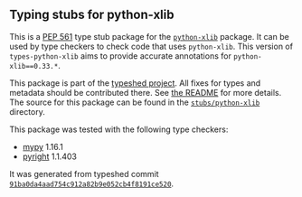 ## Typing stubs for python-xlib

This is a [PEP 561](https://peps.python.org/pep-0561/) type stub package for
the [`python-xlib`](https://github.com/python-xlib/python-xlib) package. It can be used by type checkers
to check code that uses `python-xlib`. This version of
`types-python-xlib` aims to provide accurate annotations for
`python-xlib==0.33.*`.

This package is part of the [typeshed project](https://github.com/python/typeshed).
All fixes for types and metadata should be contributed there.
See [the README](https://github.com/python/typeshed/blob/main/README.md)
for more details. The source for this package can be found in the
[`stubs/python-xlib`](https://github.com/python/typeshed/tree/main/stubs/python-xlib)
directory.

This package was tested with the following type checkers:
* [mypy](https://github.com/python/mypy/) 1.16.1
* [pyright](https://github.com/microsoft/pyright) 1.1.403

It was generated from typeshed commit
[`91ba0da4aad754c912a82b9e052cb4f8191ce520`](https://github.com/python/typeshed/commit/91ba0da4aad754c912a82b9e052cb4f8191ce520).